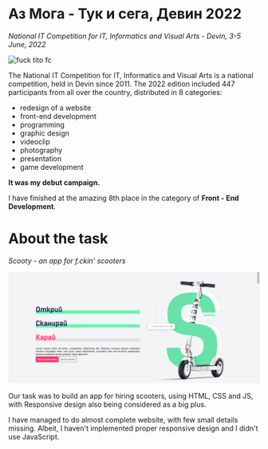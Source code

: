 # Аз Мога - Тук и сега, Девин 2022

*National IT Competition for IT, Informatics and Visual Arts - Devin, 3-5 June, 2022*

![fuck tito fc](https://scontent.fsof9-1.fna.fbcdn.net/v/t39.30808-6/279895301_5202816109755810_4154357372816621955_n.png?_nc_cat=110&ccb=1-7&_nc_sid=e3f864&_nc_ohc=Dt_cC2VosYsAX__PBf4&_nc_ht=scontent.fsof9-1.fna&oh=00_AT_HS3jWbF8wyT-ncFp3e350CdfFKhW5ky8XIGQWMnpyyQ&oe=62A70ACA)

The National IT Competition for IT, Informatics and Visual Arts is a national competition, held in Devin since 2011. The 2022 edition included 447 participants from all over the country, distributed in 8 categories:

* redesign of a website
* front-end development
* programming
* graphic design
* videoclip
* photography
* presentation
* game development

**It was my debut campaign.**

I have finished at the amazing 8th place in the category of **Front - End Development**.

# About the task

*Scooty - an app for f.ckin' scooters*

![fuck tito fc](./vanilla-plain/images/screenshot.png)

Our task was to build an app for hiring scooters, using HTML, CSS and JS, with Responsive design also being considered as a big plus.

I have managed to do almost complete website, with few small details missing. Albeit, I haven't implemented proper responsive design and I didn't use JavaScript.
